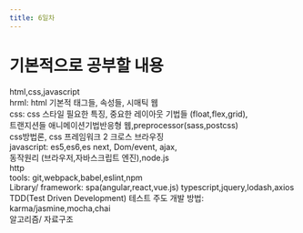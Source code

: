 ```yaml
---
title: 6일차
---
```


# 기본적으로 공부할 내용 <br>
html,css,javascript <br>
hrml: html 기본적 태그들, 속성들, 시매틱 웹 <br>
css: css 스타일 필요한 특징, 중요한 레이아웃 기법들
(float,flex,grid),<br> 
트랜지션들 애니메이션기법반응형 웹,preprocessor(sass,postcss)<br>
 css방법론, css 프레임워크 2 크로스 브라우징 <br>
 javascript: es5,es6,es next, Dom/event, ajax, <br>동작원리
(브라우저,자바스크립트 엔진),node.js<br>
http <br>
tools: git,webpack,babel,eslint,npm <br>
Library/ framework: spa(angular,react,vue.js)
typescript,jquery,lodash,axios <br> 
TDD(Test Driven Development) 테스트 주도 개발 방법: karma/jasmine,mocha,chai <br>
알고리즘/ 자료구조
